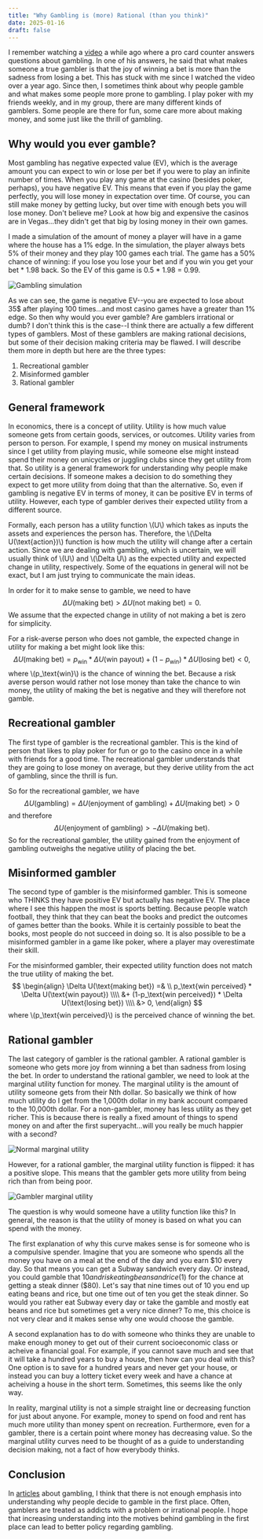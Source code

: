 ```yaml
---
title: "Why Gambling is (more) Rational (than you think)"
date: 2025-01-16
draft: false
---
```


I remember watching a [video](https://youtu.be/3kGlk1E_Cnw?si=iXkaoAK-_p6_ta9K&t=654) a while ago where a pro card counter answers questions about gambling.
In one of his answers, he said that what makes someone a true gambler is that the joy of winning a bet is more than the sadness from losing a bet.
This has stuck with me since I watched the video over a year ago.
Since then, I sometimes think about why people gamble and what makes some people more prone to gambling.
I play poker with my friends weekly, and in my group, there are many different kinds of gamblers.
Some people are there for fun, some care more about making money, and some just like the thrill of gambling.

## Why would you ever gamble?

Most gambling has negative expected value (EV), which is the average amount you can expect to win or lose per bet if you were to play an infinite number of times.
When you play any game at the casino (besides poker, perhaps), you have negative EV.
This means that even if you play the game perfectly, you will lose money in expectation over time.
Of course, you can still make money by getting lucky, but over time with enough bets you will lose money.
Don't believe me? Look at how big and expensive the casinos are in Vegas...they didn't get that big by losing money in their own games.

I made a simulation of the amount of money a player will have in a game where the house has a 1% edge.
In the simulation, the player always bets 5% of their money and they play 100 games each trial.
The game has a 50% chance of winning: if you lose you lose your bet and if you win you get your bet * 1.98 back.
So the EV of this game is 0.5 * 1.98 = 0.99.

![Gambling simulation](/images/gambling/gambling_simulation.png#center)

As we can see, the game is negative EV--you are expected to lose about 35$ after playing 100 times...and most casino games have a greater than 1% edge.
So then why would you ever gamble?
Are gamblers irrational or dumb?
I don't think this is the case--I think there are actually a few different types of gamblers.
Most of these gamblers are making rational decisions, but some of their decision making criteria may be flawed.
I will describe them more in depth but here are the three types:
1. Recreational gambler
2. Misinformed gambler
3. Rational gambler

## General framework

In economics, there is a concept of utility.
Utility is how much value someone gets from certain goods, services, or outcomes.
Utility varies from person to person.
For example, I spend my money on musical instruments since I get utility from playing music, while someone else might instead spend their money on unicycles or juggling clubs since they get utility from that.
So utility is a general framework for understanding why people make certain decisions.
If someone makes a decision to do something they expect to get more utility from doing that than the alternative.
So, even if gambling is negative EV in terms of money, it can be positive EV in terms of utility.
However, each type of gambler derives their expected utility from a different source.

Formally, each person has a utility function \\(U\\) which takes as inputs the assets and experiences the person has.
Therefore, the \\(\Delta U(\text{action})\\) function is how much the utility will change after a certain action.
Since we are dealing with gambling, which is uncertain, we will usually think of \\(U\\) and \\(\Delta U\\) as the expected utility and expected change in utility, respectively.
Some of the equations in general will not be exact, but I am just trying to communicate the main ideas.

In order for it to make sense to gamble, we need to have
$$\Delta U(\text{making bet}) > \Delta U(\text{not making bet}) = 0.$$
We assume that the expected change in utility of not making a bet is zero for simplicity.

For a risk-averse person who does not gamble, the expected change in utility for making a bet might look like this:
$$ \Delta U(\text{making bet}) = p_\text{win} * \Delta U(\text{win payout}) + (1-p_\text{win}) * \Delta U(\text{losing bet}) < 0, $$
where \\(p_\text{win}\\) is the chance of winning the bet.
Because a risk averse person would rather not lose money than take the chance to win money, the utility of making the bet is negative and they will therefore not gamble.

## Recreational gambler

The first type of gambler is the recreational gambler.
This is the kind of person that likes to play poker for fun or go to the casino once in a while with friends for a good time.
The recreational gambler understands that they are going to lose money on average, but they derive utility from the act of gambling, since the thrill is fun.

So for the recreational gambler, we have
$$\Delta U(\text{gambling}) = \Delta U(\text{enjoyment of gambling}) + \Delta U(\text{making bet}) > 0$$
and therefore
$$\Delta U(\text{enjoyment of gambling}) > -\Delta U(\text{making bet}).$$
So for the recreational gambler, the utility gained from the enjoyment of gambling outweighs the negative utility of placing the bet.

## Misinformed gambler

The second type of gambler is the misinformed gambler.
This is someone who THINKS they have positive EV but actually has negative EV.
The place where I see this happen the most is sports betting.
Because people watch football, they think that they can beat the books and predict the outcomes of games better than the books.
While it is certainly possible to beat the books, most people do not succeed in doing so.
It is also possible to be a misinformed gambler in a game like poker, where a player may overestimate their skill.

For the misinformed gambler, their expected utility function does not match the true utility of making the bet.
$$
\begin{align}
\Delta U(\text{making bet}) =& \\  p_\text{win perceived} * \Delta U(\text{win payout}) \\\\
                            &+ (1-p_\text{win perceived}) * \Delta U(\text{losing bet}) \\\\
                            &> 0,
\end{align}
$$
where \\(p_\text{win perceived}\\) is the perceived chance of winning the bet.

## Rational gambler

The last category of gambler is the rational gambler.
A rational gambler is someone who gets more joy from winning a bet than sadness from losing the bet.
In order to understand the rational gambler, we need to look at the marginal utility function for money.
The marginal utility is the amount of utility someone gets from their Nth dollar.
So basically we think of how much utility do I get from the 1,000th dollar in my bank account compared to the 10,000th dollar.
For a non-gambler, money has less utility as they get richer.
This is because there is really a fixed amount of things to spend money on and after the first superyacht...will you really be much happier with a second?

![Normal marginal utility](/images/gambling/normal_marginal_utility.png#center)

However, for a rational gambler, the marginal utility function is flipped: it has a positive slope.
This means that the gambler gets more utility from being rich than from being poor.

![Gambler marginal utility](/images/gambling/gambler_marginal_utility.png#center)

The question is why would someone have a utility function like this?
In general, the reason is that the utility of money is based on what you can spend with the money.

The first explanation of why this curve makes sense is for someone who is a compulsive spender.
Imagine that you are someone who spends all the money you have on a meal at the end of the day and you earn $10 every day.
So that means you can get a Subway sandwich every day.
Or instead, you could gamble that $10 and risk eating beans and rice ($1) for the chance at getting a steak dinner ($80).
Let's say that nine times out of 10 you end up eating beans and rice, but one time out of ten you get the steak dinner.
So would you rather eat Subway every day or take the gamble and mostly eat beans and rice but sometimes get a very nice dinner?
To me, this choice is not very clear and it makes sense why one would choose the gamble.

A second explanation has to do with someone who thinks they are unable to make enough money to get out of their current socioeconomic class or acheive a financial goal.
For example, if you cannot save much and see that it will take a hundred years to buy a house, then how can you deal with this?
One option is to save for a hundred years and never get your house, or instead you can buy a lottery ticket every week and have a chance at acheiving a house in the short term.
Sometimes, this seems like the only way.

In reality, marginal utility is not a simple straight line or decreasing function for just about anyone.
For example, money to spend on food and rent has much more utility than money spent on recreation.
Furthermore, even for a gambler, there is a certain point where money has decreasing value.
So the marginal utility curves need to be thought of as a guide to understanding decision making, not a fact of how everybody thinks.

## Conclusion

In [articles](https://www.wsj.com/business/hospitality/gambling-addiction-sports-betting-apps-4463cde0) about gambling, I think that there is not enough emphasis into understanding why people decide to gamble in the first place.
Often, gamblers are treated as addicts with a problem or irrational people.
I hope that increasing understanding into the motives behind gambling in the first place can lead to better policy regarding gambling.


